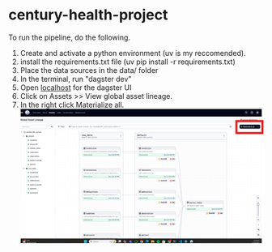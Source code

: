 # century-health-project

To run the pipeline, do the following.
1. Create and activate a python environment (uv is my reccomended).
2. install the requirements.txt file (uv pip install -r requirements.txt)
3. Place the data sources in the data/ folder
4. In the terminal, run "dagster dev"
5. Open [localhost](http://127.0.0.1:3000) for the dagster UI
6. Click on Assets >> View global asset lineage.
7. In the right click Materialize all. 
![alt text](image.png)
